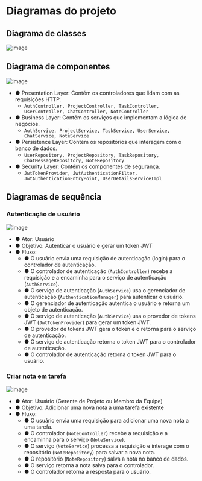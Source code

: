 # Diagramas do projeto
## Diagrama de classes
![image](https://github.com/augustaklug/projectManager/assets/56510700/75308d2a-76d1-45ee-b3b8-87dc531c38b5)

## Diagrama de componentes

![image](https://github.com/augustaklug/projectManager/assets/56510700/c38c38d6-6af3-4f06-b6bb-2bd880cc5dd4)


* ● Presentation Layer: Contém os controladores que lidam com as requisições HTTP.
  * ```AuthController, ProjectController, TaskController, UserController, ChatController, NoteController```
* ● Business Layer: Contém os serviços que implementam a lógica de negócios.
  * ```AuthService, ProjectService, TaskService, UserService, ChatService, NoteService  ```
* ● Persistence Layer: Contém os repositórios que interagem com o banco de dados.
  * ```UserRepository, ProjectRepository, TaskRepository, ChatMessageRepository, NoteRepository```
* ● Security Layer: Contém os componentes de segurança.
  * ```JwtTokenProvider, JwtAuthenticationFilter, JwtAuthenticationEntryPoint, UserDetailsServiceImpl```

## Diagramas de sequência
### Autenticação de usuário
![image](https://github.com/augustaklug/projectManager/assets/56510700/c763b5c3-ac53-4d11-a61e-775e6a7623b7)


* ● Ator: Usuário
* ● Objetivo: Autenticar o usuário e gerar um token JWT
* ● Fluxo:
  * ● O usuário envia uma requisição de autenticação (login) para o controlador de autenticação.
  * ● O controlador de autenticação (```AuthController```) recebe a requisição e a encaminha para o serviço de autenticação (```AuthService```).
  * ● O serviço de autenticação (```AuthService```) usa o gerenciador de autenticação (```AuthenticationManager```) para autenticar o usuário.
  * ● O gerenciador de autenticação autentica o usuário e retorna um objeto de autenticação.
  * ● O serviço de autenticação (```AuthService```) usa o provedor de tokens JWT (```JwtTokenProvider```) para gerar um token JWT.
  * ● O provedor de tokens JWT gera o token e o retorna para o serviço de autenticação.
  * ● O serviço de autenticação retorna o token JWT para o controlador de autenticação.
  * ● O controlador de autenticação retorna o token JWT para o usuário.

### Criar nota em tarefa

![image](https://github.com/augustaklug/projectManager/assets/56510700/e4f068aa-1f32-468a-a9ce-1cc8b355f6e3)


* ● Ator: Usuário (Gerente de Projeto ou Membro da Equipe)
* ● Objetivo: Adicionar uma nova nota a uma tarefa existente
* ● Fluxo:
  * ● O usuário envia uma requisição para adicionar uma nova nota a uma tarefa.
  * ● O controlador (```NoteController```) recebe a requisição e a encaminha para o serviço (```NoteService```).
  * ● O serviço (```NoteService```) processa a requisição e interage com o repositório (```NoteRepository```) para salvar a nova nota.
  * ● O repositório (```NoteRepository```) salva a nota no banco de dados.
  * ● O serviço retorna a nota salva para o controlador.
  * ● O controlador retorna a resposta para o usuário.
